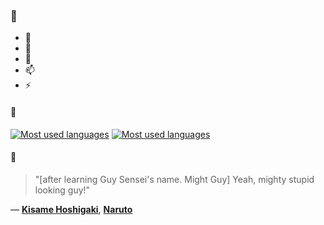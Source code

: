 ### 👋

- 🔭
- 🌱
- 💬
- 📫
- ⚡

#### 🧏

[![Most used languages](https://github-readme-stats-aynah.vercel.app/api/top-langs/?username=aynh&theme=solarized-dark&langs_count=6&layout=compact&hide_title=true)](https://github.com/anuraghazra/github-readme-stats#gh-dark-mode-only)
[![Most used languages](https://github-readme-stats-aynah.vercel.app/api/top-langs/?username=aynh&theme=solarized-light&langs_count=6&layout=compact&hide_title=true)](https://github.com/anuraghazra/github-readme-stats#gh-light-mode-only)

#### 💬

> "[after learning Guy Sensei's name. Might Guy] Yeah, mighty stupid looking guy!"

&mdash; [**Kisame Hoshigaki**](https://myanimelist.net/character.php?q=Kisame%20Hoshigaki&cat=character), [**Naruto**](https://myanimelist.net/search/all?q=Naruto&cat=all)

